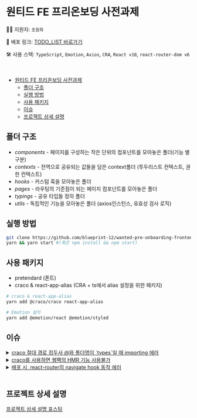 # 원티드 FE 프리온보딩 사전과제

👩‍🦰 지원자: `조원희`

🚩 배포 링크: [TODO_LIST 바로가기](https://wanted-pre-onboarding-frontend-grgb.vercel.app/)

🛠 사용 스택: `TypeScript`, `Emotion`, `Axios`, `CRA`, `React v18`, `react-router-dom v6`

<br/>

- [원티드 FE 프리온보딩 사전과제](#원티드-fe-프리온보딩-사전과제)
  - [폴더 구조](#폴더-구조)
  - [실행 방법](#실행-방법)
  - [사용 패키지](#사용-패키지)
  - [이슈](#이슈)
  - [프로젝트 상세 설명](#프로젝트-상세-설명)

## 폴더 구조

- <i>components</i> - 페이지를 구성하는 작은 단위의 컴포넌트를 모아놓은 폴더(기능 별 구분)
- <i>contexts</i> - 전역으로 공유되는 값들을 담은 context폴더 (투두리스트 컨텍스트, 권한 컨텍스트)
- <i>hooks</i> - 커스텀 훅을 모아놓은 폴더
- <i>pages</i> - 라우팅의 기준점이 되는 페이지 컴포넌트를 모아놓은 폴더
- <i>typings</i> - 공유 타입들 정의 폴더
- <i>utils</i> - 독립적인 기능을 모아놓은 폴더 (axios인스턴스, 유효성 검사 로직)

## 실행 방법

```bash
git clone https://github.com/blueprint-12/wanted-pre-onboarding-frontend.git . #현재 경로에 클론
yarn && yarn start #(혹은 npm install && npm start)
```

## 사용 패키지

- pretendard (폰트)
- craco & react-app-alias (CRA + ts에서 alias 설정을 위한 패키지)

```bash
# craco & react-app-alias
yarn add @craco/craco react-app-alias
```

```bash
# Emotion 설치
yarn add @emotion/react @emotion/styled
```

## 이슈

<details>
  <summary><u>craco 절대 경로 접두사 @와 폴더명이 `types`일 때 importing 에러</u></summary>
  
    craco를 통해서 alias 절대 경로를 사용하는데 폴더명을 
    `types`로 했더니 `@types` 의 형태로 되었다. 
    이렇게 되면, 기존에 있던 types파일(TS를 지원하는 패키지들 등..)과 
    혼선이 생길 수 있으니 에러가 발생하는 거 같다.
    결국 types에서 typings로 폴더명을 바꾸었더니 원하는대로 
    내가 직접 만든 타입을 컴포넌트에 import해올 수 있었다.
</details>

<details>
  <summary><u>craco를 사용하면 웹팩의 HMR 기능 사용불가</u></summary>

    찾아보면 이 기능이 지원되면서 CRA의 webpack 세팅을 수정할 방법도 있겠지만..
    기본적으로 핫모듈리플레이스 기능이 craco CLI를 사용하면 동작하지 않는다.
    => 그렇기 때문에 코드를 수정하고 매번 새로고침을 해줘야 한다.(매우 불편)

</details>

<details>
  <summary><u>배포 시, react-router의 navigate hook 동작 에러</u></summary>
  
  `내용이 길어 블로그 포스팅으로 따로 분리해놨습니다.`  
  [lazy로드된 컴포넌트 배포 시 react router 동작 오류](https://blueprint-12.tistory.com/396)
  
</details>
<br/>

## 프로젝트 상세 설명

[프로젝트 상세 설명 포스팅](https://blueprint-12.tistory.com/399)
